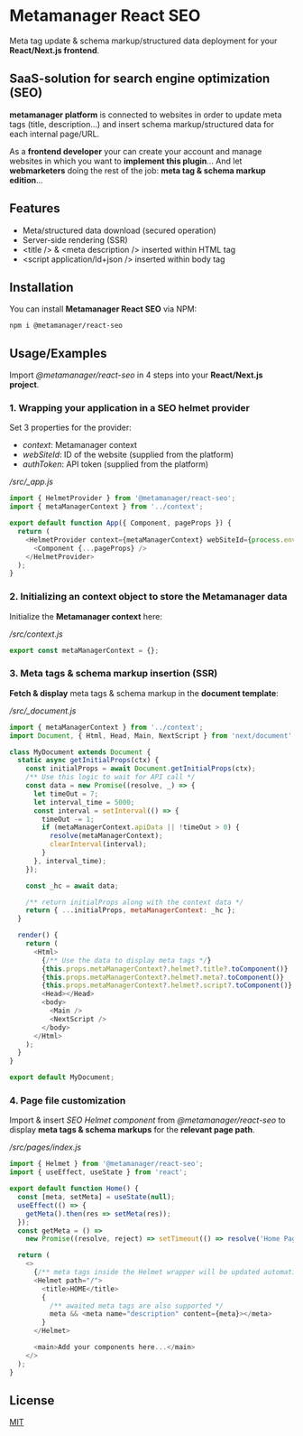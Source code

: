 # **Metamanager React SEO**

Meta tag update & schema markup/structured data deployment for your **React/Next.js frontend**.

## SaaS-solution for search engine optimization (SEO)

**metamanager platform** is connected to websites in order to update meta tags (title, description...) and insert schema markup/structured data for each internal page/URL.

As a **frontend developer** your can create your account and manage websites in which you want to **implement this plugin**... And let **webmarketers** doing the rest of the job: **meta tag & schema markup edition**...

## Features

- Meta/structured data download (secured operation)
- Server-side rendering (SSR)
- &lt;title /&gt; & &lt;meta description /&gt; inserted within HTML tag
- &lt;script application/ld+json /&gt; inserted within body tag

## Installation

You can install **Metamanager React SEO** via NPM:

```
npm i @metamanager/react-seo
```

## Usage/Examples

Import *@metamanager/react-seo* in 4 steps into your **React/Next.js project**.

### 1. Wrapping your application in a SEO helmet provider

Set 3 properties for the provider:

- *context*: Metamanager context
- *webSiteId*: ID of the website (supplied from the platform)
- *authToken*: API token (supplied from the platform)

*/src/_app.js*
```javascript
import { HelmetProvider } from '@metamanager/react-seo';
import { metaManagerContext } from '../context';

export default function App({ Component, pageProps }) {
  return (
    <HelmetProvider context={metaManagerContext} webSiteId={process.env.MM_WEBSITE_ID} authToken={process.env.MM_TOKEN}>
      <Component {...pageProps} />
    </HelmetProvider>
  );
}
```

### 2. Initializing an context object to store the Metamanager data

Initialize the **Metamanager context** here:

*/src/context.js*
```javascript
export const metaManagerContext = {};
```

### 3. Meta tags & schema markup insertion (SSR)

**Fetch & display** meta tags & schema markup in the **document template**:

*/src/\_document.js*
```javascript
import { metaManagerContext } from '../context';
import Document, { Html, Head, Main, NextScript } from 'next/document';

class MyDocument extends Document {
  static async getInitialProps(ctx) {
    const initialProps = await Document.getInitialProps(ctx);
    /** Use this logic to wait for API call */
    const data = new Promise((resolve, _) => {
      let timeOut = 7;
      let interval_time = 5000;
      const interval = setInterval(() => {
        timeOut -= 1;
        if (metaManagerContext.apiData || !timeOut > 0) {
          resolve(metaManagerContext);
          clearInterval(interval);
        }
      }, interval_time);
    });

    const _hc = await data;

    /** return initialProps along with the context data */
    return { ...initialProps, metaManagerContext: _hc };
  }

  render() {
    return (
      <Html>
        {/** Use the data to display meta tags */}
        {this.props.metaManagerContext?.helmet?.title?.toComponent()}
        {this.props.metaManagerContext?.helmet?.meta?.toComponent()}
        {this.props.metaManagerContext?.helmet?.script?.toComponent()}
        <Head></Head>
        <body>
          <Main />
          <NextScript />
        </body>
      </Html>
    );
  }
}

export default MyDocument;
```

### 4. Page file customization

Import & insert *SEO Helmet component* from *@metamanager/react-seo* to display **meta tags & schema markups** for the **relevant page path**.

*/src/pages/index.js*
```javascript
import { Helmet } from '@metamanager/react-seo';
import { useEffect, useState } from 'react';

export default function Home() {
  const [meta, setMeta] = useState(null);
  useEffect(() => {
    getMeta().then(res => setMeta(res));
  });
  const getMeta = () =>
    new Promise((resolve, reject) => setTimeout(() => resolve('Home Page.'), 2000));

  return (
    <>
      {/** meta tags inside the Helmet wrapper will be updated automatically by metamanager API */}
      <Helmet path="/">
        <title>HOME</title>
        {
          /** awaited meta tags are also supported */
          meta && <meta name="description" content={meta}></meta>
        }
      </Helmet>

      <main>Add your components here...</main>
    </>
  );
}
```

## License

[MIT](https://choosealicense.com/licenses/mit/)
